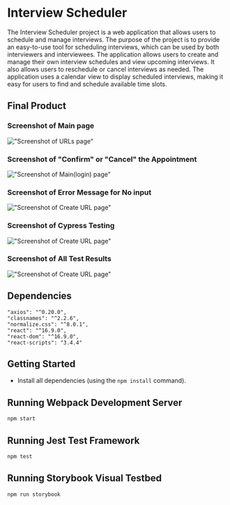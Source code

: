 # Interview Scheduler

The Interview Scheduler project is a web application that allows users to schedule and manage interviews. The purpose of the project is to provide an easy-to-use tool for scheduling interviews, which can be used by both interviewers and interviewees. The application allows users to create and manage their own interview schedules and view upcoming interviews. It also allows users to reschedule or cancel interviews as needed. The application uses a calendar view to display scheduled interviews, making it easy for users to find and schedule available time slots.

## Final Product

### Screenshot of Main page
!["Screenshot of URLs page"](https://github.com/ManzarTelus/Interview-Scheduler/blob/master/docs/Interfece.PNG)

### Screenshot of "Confirm" or "Cancel" the Appointment
!["Screenshot of Main(login) page"](https://github.com/ManzarTelus/Interview-Scheduler/blob/master/docs/Confirm_message.PNG)

### Screenshot of Error Message for No input
!["Screenshot of Create URL page"](https://github.com/ManzarTelus/Interview-Scheduler/blob/master/docs/Input_test.PNG)

### Screenshot of Cypress Testing
!["Screenshot of Create URL page"](https://github.com/ManzarTelus/Interview-Scheduler/blob/master/docs/Cypress_tests.PNG)

### Screenshot of All Test Results
!["Screenshot of Create URL page"](https://github.com/ManzarTelus/Interview-Scheduler/blob/master/docs/Tests_In_Terminal.PNG)

## Dependencies

    "axios": "^0.20.0",
    "classnames": "^2.2.6",
    "normalize.css": "^8.0.1",
    "react": "^16.9.0",
    "react-dom": "^16.9.0",
    "react-scripts": "3.4.4"

## Getting Started

- Install all dependencies (using the `npm install` command).

## Running Webpack Development Server

```sh
npm start
```

## Running Jest Test Framework

```sh
npm test
```

## Running Storybook Visual Testbed

```sh
npm run storybook
```

